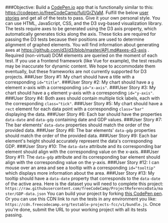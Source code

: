 ###Objective:
 Build a <a href='https://codepen.io' target='_blank'>CodePen.io</a> app that is functionally similar to this: https://codepen.io/freeCodeCamp/full/GrZVaM.
Fulfill the below <a href='https://en.wikipedia.org/wiki/User_story' target='_blank'>user stories</a> and get all of the tests to pass. Give it your own personal style.
You can use HTML, JavaScript, CSS, and the D3 svg-based visualization library. The tests require axes to be generated using the D3 axis property, which automatically generates ticks along the axis. These ticks are required for passing the D3 tests because their positions are used to determine alignment of graphed elements. You will find information about generating axes at https://github.com/d3/d3/blob/master/API.md#axes-d3-axis . Required (non-virtual) DOM elements are queried on the moment of each test. If you use a frontend framework (like Vue for example), the test results may be inaccurate for dynamic content. We hope to accommodate them eventually, but these frameworks are not currently supported for D3 projects.
###User Story #1:
 My chart should have a title with a corresponding `id="title"`.
###User Story #2:
 My chart should have a `g` element x-axis with a corresponding `id="x-axis"`.
###User Story #3:
 My chart should have a `g` element y-axis with a corresponding `id="y-axis"`.
###User Story #4:
 Both axes should contain multiple tick labels, each with the corresponding `class="tick"`.
###User Story #5:
 My chart should have a `rect` element for each data point with a corresponding `class="bar"` displaying the data.
###User Story #6:
 Each bar should have the properties `data-date` and `data-gdp` containing date and GDP values.
###User Story #7:
 The bar elements' `data-date` properties should match the order of the provided data.
###User Story #8:
 The bar elements' `data-gdp` properties should match the order of the provided data.
###User Story #9:
 Each bar element's height should accurately represent the data's corresponding GDP.
###User Story #10:
 The `data-date` attribute and its corresponding bar element should align with the corresponding value on the x-axis.
###User Story #11:
 The `data-gdp` attribute and its corresponding bar element should align with the corresponding value on the y-axis.
###User Story #12:
 I can mouse over an area and see a tooltip with a corresponding `id="tooltip"` which displays more information about the area.
###User Story #13:
 My tooltip should have a `data-date` property that corresponds to the `data-date` of the active area.
Here is the dataset you will need to complete this project: `https://raw.githubusercontent.com/freeCodeCamp/ProjectReferenceData/master/GDP-data.json`
You can build your project by forking <a href='https://codepen.io/freeCodeCamp/pen/MJjpwO' target='_blank'>this CodePen pen</a>. Or you can use this CDN link to run the tests in any environment you like: `https://cdn.freecodecamp.org/testable-projects-fcc/v1/bundle.js`.
Once you're done, submit the URL to your working project with all its tests passing.